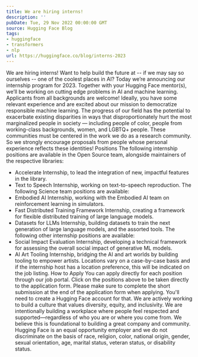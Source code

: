```yaml
---
title: We are hiring interns!
description: ''
pubDate: Tue, 29 Nov 2022 00:00:00 GMT
source: Hugging Face Blog
tags:
- huggingface
- transformers
- nlp
url: https://huggingface.co/blog/interns-2023
---
```


We are hiring interns!
Want to help build the future at -- if we may say so ourselves -- one of the coolest places in AI? Today we’re announcing our internship program for 2023. Together with your Hugging Face mentor(s), we’ll be working on cutting edge problems in AI and machine learning.
Applicants from all backgrounds are welcome! Ideally, you have some relevant experience and are excited about our mission to democratize responsible machine learning. The progress of our field has the potential to exacerbate existing disparities in ways that disproportionately hurt the most marginalized people in society — including people of color, people from working-class backgrounds, women, and LGBTQ+ people. These communities must be centered in the work we do as a research community. So we strongly encourage proposals from people whose personal experience reflects these identities!
Positions
The following internship positions are available in the Open Source team, alongside maintainers of the respective libraries:
- Accelerate Internship, to lead the integration of new, impactful features in the library.
- Text to Speech Internship, working on text-to-speech reproduction.
The following Science team positions are available:
- Embodied AI Internship, working with the Embodied AI team on reinforcement learning in simulators.
- Fast Distributed Training Framework Internship, creating a framework for flexible distributed training of large language models.
- Datasets for LLMs Internship, building datasets to train the next generation of large language models, and the assorted tools.
The following other internship positions are available:
- Social Impact Evaluation Internship, developing a technical framework for assessing the overall social impact of generative ML models.
- AI Art Tooling Internship, bridging the AI and art worlds by building tooling to empower artists.
Locations vary on a case-by-case basis and if the internship host has a location preference, this will be indicated on the job listing.
How to Apply
You can apply directly for each position through our job portal. Click on the positions above to be taken directly to the application form.
Please make sure to complete the short submission at the end of the application form when applying. You'll need to create a Hugging Face account for that.
We are actively working to build a culture that values diversity, equity, and inclusivity. We are intentionally building a workplace where people feel respected and supported—regardless of who you are or where you come from. We believe this is foundational to building a great company and community. Hugging Face is an equal opportunity employer and we do not discriminate on the basis of race, religion, color, national origin, gender, sexual orientation, age, marital status, veteran status, or disability status.